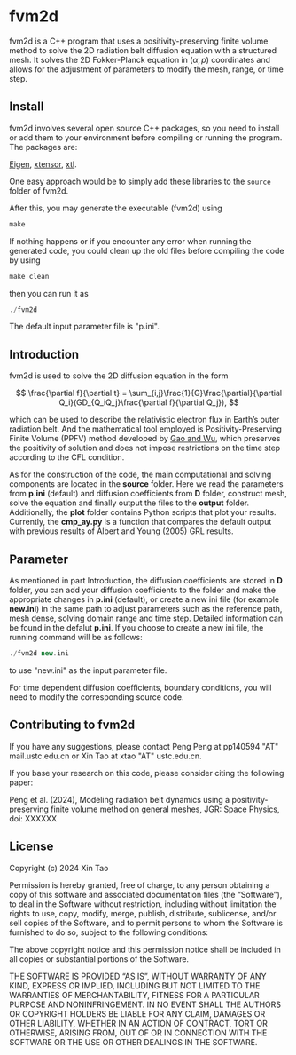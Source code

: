 # fvm2d

fvm2d is a C++ program that uses a positivity-preserving finite volume method to solve the 2D radiation belt diffusion equation with a structured mesh. It solves the 2D Fokker-Planck equation in ${(\alpha, p)}$ coordinates and allows for the adjustment of parameters to modify the mesh, range, or time step.

## Install

fvm2d involves several open source C++ packages, so you need to install or add them to your environment before compiling or running the program. The packages are: 

[Eigen](https://eigen.tuxfamily.org), [xtensor](https://github.com/xtensor-stack/xtensor), [xtl](https://github.com/xtensor-stack/xtl).

One easy approach would be to simply add these libraries to the ```source``` folder of fvm2d.

After this, you may generate the executable (fvm2d) using  

```C++
make
```
If nothing happens or if you encounter any error when running the generated code, you could clean up the old files before compiling the code by using 

```C++
make clean
```

then you can run it as 

```C++
./fvm2d
```

The default input parameter file is "p.ini". 

## Introduction

fvm2d is used to solve the 2D diffusion equation in the form

$$
\frac{\partial f}{\partial t} = \sum_{i,j}\frac{1}{G}\frac{\partial}{\partial Q_i}(GD_{Q_iQ_j}\frac{\partial f}{\partial Q_j}),
$$

which can be used to describe the relativistic electron flux in Earth’s outer radiation belt. And the mathematical tool employed is Positivity-Preserving Finite Volume (PPFV) method developed by [Gao and Wu](http://epubs.siam.org/doi/10.1137/140972470), which preserves the positivity of solution and does not impose restrictions on the time step according to the CFL condition.

As for the construction of the code, the main computational and solving components are located in the **source** folder. Here we read the parameters from **p.ini** (default) and diffusion coefficients from **D** folder, construct mesh, solve the equation and finally output the files to the **output** folder. Additionally, the **plot** folder contains Python scripts that plot your results. Currently, the **cmp_ay.py** is a function that compares the default output with previous results of Albert and Young (2005) GRL results. 

## Parameter

As mentioned in part Introduction, the diffusion coefficients are stored in **D** folder, you can add your diffusion coefficients to the folder and make the appropriate changes in **p.ini** (default), or create a new ini file (for example **new.ini**) in the same path to adjust parameters such as the reference path, mesh dense, solving domain range and time step. Detailed information can be found in the defalut **p.ini**. If you choose to create a new ini file, the running command will be as follows:

```C++
./fvm2d new.ini
```

to use "new.ini" as the input parameter file.

For time dependent diffusion coefficients, boundary conditions, you will need to modify the corresponding source code.

## Contributing to fvm2d

If you have any suggestions, please contact Peng Peng at pp140594 "AT" mail.ustc.edu.cn or Xin Tao at xtao "AT" ustc.edu.cn. 

If you base your research on this code, please consider citing the following paper:

Peng et al. (2024), Modeling radiation belt dynamics using a positivity-preserving finite volume method on general meshes, JGR: Space Physics, doi: XXXXXX

## License

Copyright (c) 2024 Xin Tao 

Permission is hereby granted, free of charge, to any person obtaining a copy of this software and associated documentation files (the “Software”), to deal in the Software without restriction, including without limitation the rights to use, copy, modify, merge, publish, distribute, sublicense, and/or sell copies of the Software, and to permit persons to whom the Software is furnished to do so, subject to the following conditions:

The above copyright notice and this permission notice shall be included in all copies or substantial portions of the Software.

THE SOFTWARE IS PROVIDED “AS IS”, WITHOUT WARRANTY OF ANY KIND, EXPRESS OR IMPLIED, INCLUDING BUT NOT LIMITED TO THE WARRANTIES OF MERCHANTABILITY, FITNESS FOR A PARTICULAR PURPOSE AND NONINFRINGEMENT. IN NO EVENT SHALL THE AUTHORS OR COPYRIGHT HOLDERS BE LIABLE FOR ANY CLAIM, DAMAGES OR OTHER LIABILITY, WHETHER IN AN ACTION OF CONTRACT, TORT OR OTHERWISE, ARISING FROM, OUT OF OR IN CONNECTION WITH THE SOFTWARE OR THE USE OR OTHER DEALINGS IN THE SOFTWARE.


